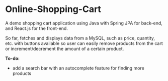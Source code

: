 # Online-Shopping-Cart
A demo shopping cart application using Java with Spring JPA for back-end, and React.js for the front-end.

So far, fetches and displays data from a MySQL, such as price, quantity, etc. with buttons available so user can easily remove products from the cart or increment/decrement the amount of a certain product.


**To-do:** 
* add a search bar with an autocomplete feature for finding more products

